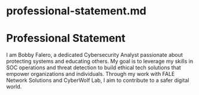 # professional-statement.md
# Professional Statement

I am Bobby Falero, a dedicated Cybersecurity Analyst passionate about protecting systems and educating others. My goal is to leverage my skills in SOC operations and threat detection to build ethical tech solutions that empower organizations and individuals. Through my work with FALE Network Solutions and CyberWolf Lab, I aim to contribute to a safer digital world.
